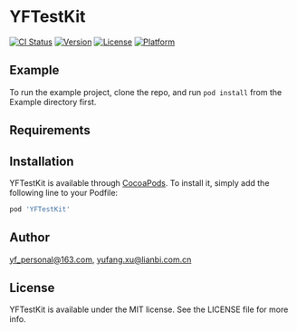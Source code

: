 # YFTestKit

[![CI Status](http://img.shields.io/travis/yf_personal@163.com/YFTestKit.svg?style=flat)](https://travis-ci.org/yf_personal@163.com/YFTestKit)
[![Version](https://img.shields.io/cocoapods/v/YFTestKit.svg?style=flat)](http://cocoapods.org/pods/YFTestKit)
[![License](https://img.shields.io/cocoapods/l/YFTestKit.svg?style=flat)](http://cocoapods.org/pods/YFTestKit)
[![Platform](https://img.shields.io/cocoapods/p/YFTestKit.svg?style=flat)](http://cocoapods.org/pods/YFTestKit)

## Example

To run the example project, clone the repo, and run `pod install` from the Example directory first.

## Requirements

## Installation

YFTestKit is available through [CocoaPods](http://cocoapods.org). To install
it, simply add the following line to your Podfile:

```ruby
pod 'YFTestKit'
```

## Author

yf_personal@163.com, yufang.xu@lianbi.com.cn

## License

YFTestKit is available under the MIT license. See the LICENSE file for more info.
